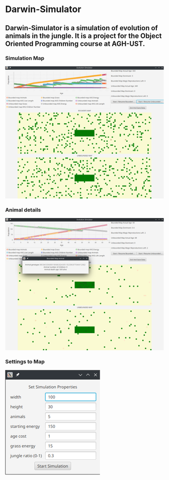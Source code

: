 # Darwin-Simulator
## Darwin-Simulator is a simulation of evolution of animals in the jungle. It is a project for the Object Oriented Programming course at AGH-UST.


### Simulation Map
![img_2.png](images%2Fimg_2.png)

### Animal details
![img_1.png](images%2Fimg_1.png)


### Settings to Map
![img.png](images%2Fimg.png)
